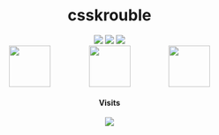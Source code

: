 <h1 align="center">csskrouble</h1>

<div align="center">
  <img src="https://img.shields.io/badge/TypeScript-000000?style=for-the-badge&logo=TypeScript&logoColor=white"/> <img src="https://img.shields.io/badge/Lua-000000?style=for-the-badge&logo=Lua&logoColor=white"/> <img src="https://img.shields.io/badge/Kotlin-000000?style=for-the-badge&logo=Kotlin&logoColor=white"/>
  
  <div style="display: flex; flex-direction: row; justify-content: space-evenly;">
  <img width="75px" height="75px" src="https://wakatime.com/share/@52401d66-a497-4262-ae60-c0a683a7dde3/28b3eb65-14e6-4f0e-ab73-9b2f8b6fdd63.svg"/> <a href="https://v-rp.pl"><img width="75px" height="75px" src="https://panels.twitch.tv/panel-125233800-image-2e5edc47-b78d-4955-83e6-a47270b87ad1"/></a> <img width="75px" height="75px" src="https://wakatime.com/share/@52401d66-a497-4262-ae60-c0a683a7dde3/6d97d765-dc5f-4d5f-ba8b-820085b3dd67.svg"/>
  </div>
  
  #### Visits
  <img src="https://profile-counter.glitch.me/csskroubledev/count.svg"/>
</div>

